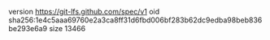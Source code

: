version https://git-lfs.github.com/spec/v1
oid sha256:1e4c5aaa69760e2a3ca8ff31d6fbd006bf283b62dc9edba98beb836be293e6a9
size 13466
